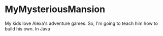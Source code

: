 # MyMysteriousMansion
My kids love Alexa's adventure games. So, I'm going to teach him how to build his own. In Java
